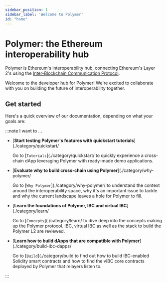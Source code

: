 ```yaml
---
sidebar_position: 1
sidebar_label: 'Welcome to Polymer'
id: "home"
---
```


# Polymer: the Ethereum interoperability hub

Polymer is Ethereum's interoperability hub, connecting Ethereum's Layer 2's using the [Inter-Blockchain Communication Protocol](https://ibcprotocol.dev).

Welcome to the developer hub for Polymer! We're excited to collaborate with you on building the future of interoperability together.

<!-- Depending on what leads the reader here, we could add Polymer features. But there's a chance that info is duplicated on the developer hub homepage, i.e. polymerlabs.org/developers -->

## Get started

Here's a quick overview of our documentation, depending on what your goals are:

:::note I want to ...

- [**Start testing Polymer's features with quickstart tutorials**](./category/quickstart/

    Go to [`Tutorials`](./category/quickstart/ to quickly experience a cross-chain dApp leveraging Polymer with ready-made demo applications.

- [**Evaluate why to build cross-chain using Polymer**](./category/why-polymer/

    Go to [`Why Polymer`](./category/why-polymer/ to understand the context around the interoperability space, why it's an important issue to tackle and why the current landscape leaves a hole for Polymer to fill.

- [**Learn the foundations of Polymer, IBC and virtual IBC**](./category/learn/

    Go to [`Concepts`](./category/learn/ to dive deep into the concepts making up the Polymer protocol. IBC, virtual IBC as well as the stack to build the Polymer L2 are reviewed.

- [**Learn how to build dApps that are compatible with Polymer**](./category/build-ibc-dapps/

    Go to [`Build`](./category/build to find out how to build IBC-enabled Solidity smart contracts and how to find the vIBC core contracts deployed by Polymer that relayers listen to.

<!-- - [**Run infrastructure**](./category/run-infrastructure/)

    Go to [`Run infrastructure`](./category/run-infrastructure/) to find runbooks on how to run (parts of) the infrastructure required, either in testnet or mainnet environments (when applicable). -->

:::

